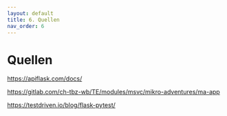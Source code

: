 ```yaml
---
layout: default
title: 6. Quellen
nav_order: 6
---
```

# Quellen


https://apiflask.com/docs/

https://gitlab.com/ch-tbz-wb/TE/modules/msvc/mikro-adventures/ma-app

https://testdriven.io/blog/flask-pytest/





